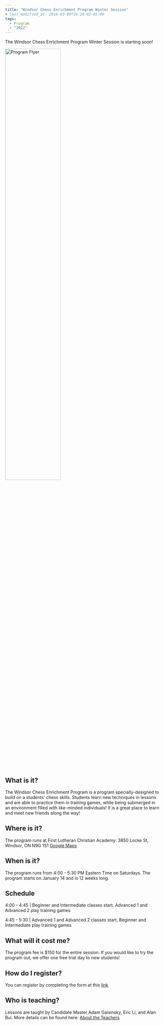 ```yaml
---
title: "Windsor Chess Enrichment Program Winter Session"
# last_modified_at: 2016-03-09T16:20:02-05:00
tags:
  - Program
  - "2022"
---
```


The Windsor Chess Enrichment Program Winter Session is starting soon! 

<img src="https://alanbui1.github.io/chess-website/assets/images/WindsorCEPWinter.png" alt="Program Flyer" height = "60%" width = "60%"> 

<h2>What is it?</h2>

The Windsor Chess Enrichment Program is a program specially-designed to build on a students' chess skills. Students learn new techniques in lessons and are able to practice them in training games, while being submerged in an environment filled with like-minded individuals! It is a great place to learn and meet new friends along the way!

<h2>Where is it?</h2>

The program runs at First Lutheran Christian Academy: 3850 Locke St, Windsor, ON N9G 1S1 
<a href="https://goo.gl/maps/YyF3MtTgnUew8BHx7">Google Maps </a>

<h2>When is it?</h2>

The program runs from 4:00 - 5:30 PM Eastern Time on Saturdays. The program starts on January 14 and is 12 weeks long.

<h2>Schedule</h2>

<p>4:00 - 4:45 | Beginner and Intermediate classes start, Advanced 1 and Advanced 2 play training games</p>

<p>4:45 - 5:30 | Advanced 1 and Advanced 2 classes start, Beginner and Intermediate play training games</p>

<h2>What will it cost me?</h2>

The program fee is $150 for the entire session. If you would like to try the program out, we offer one free trial day to new students!

<h2>How do I register?</h2>

You can register by completing the form at this [link](https://forms.gle/3ND7GmLaEuDvHNAj6)

<h2>Who is teaching?</h2>

Lessons are taught by Candidate Master Adam Gaisinsky, Eric Li, and Alan Bui. More details can be found here: <a href = "/about/#adam-gaisinsky">About the Teachers</a>